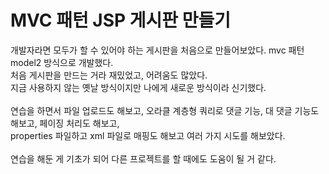 # MVC 패턴 JSP 게시판 만들기
개발자라면 모두가 할 수 있어야 하는 게시판을 처음으로 만들어보았다. mvc 패턴 model2 방식으로 개발했다.<br>
처음 게시판을 만드는 거라 재밌었고, 어려움도 많았다.<br>
지금 사용하지 않는 옛날 방식이지만 나에게 새로운 방식이라 신기했다.<br><br>
연습을 하면서 파일 업로드도 해보고, 오라클 계층형 쿼리로 댓글 기능, 대 댓글 기능도 해보고, 페이징 처리도 해보고,<br>
properties 파일하고 xml 파일로 매핑도 해보고 여러 가지 시도를 해보았다.
<br><br>
연습을 해둔 게 기초가 되어 다른 프로젝트를 할 때에도 도움이 될 거 같다.
